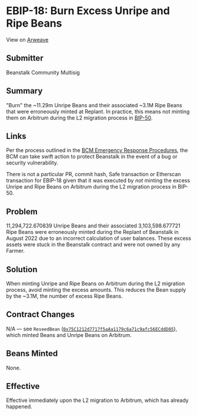 # EBIP-18: Burn Excess Unripe and Ripe Beans

View on [Arweave](https://arweave.net/q2W9NcKsljQglNsRnuS3jBJ-XqbVJ_Rbk4KwWCJzBn4)

## Submitter

Beanstalk Community Multisig

## Summary

"Burn" the ~11.29m Unripe Beans and their associated ~3.1M Ripe Beans that were erroneously minted at Replant. In practice, this means not minting them on Arbitrum during the L2 migration process in [BIP-50](https://github.com/BeanstalkFarms/Beanstalk/pull/909).

## Links

Per the process outlined in the [BCM Emergency Response Procedures](https://docs.bean.money/almanac/governance/beanstalk/bcm-process#emergency-response-procedures), the BCM can take swift action to protect Beanstalk in the event of a bug or security vulnerability.

There is not a particular PR, commit hash, Safe transaction or Etherscan transaction for EBIP-18 given that it was executed by *not* minting the excess Unripe and Ripe Beans on Arbitrum during the L2 migration process in BIP-50.

## Problem

11,294,722.670839 Unripe Beans and their associated 3,103,598.677721 Ripe Beans were erroneously minted during the Replant of Beanstalk in August 2022 due to an incorrect calculation of user balances. These excess assets were stuck in the Beanstalk contract and were not owned by any Farmer.

## Solution

When minting Unripe and Ripe Beans on Arbitrum during the L2 migration process, avoid minting the excess amounts. This reduces the Bean supply by the ~3.1M, the number of excess Ripe Beans.

## Contract Changes

N/A — see `ReseedBean` ([`0x75C1212d7717f5aAa1179c6a71c9afc56ECddD85`](https://arbiscan.io/address/0x75C1212d7717f5aAa1179c6a71c9afc56ECddD85)), which minted Beans and Unripe Beans on Arbitrum.

## Beans Minted

None.

## Effective

Effective immediately upon the L2 migration to Arbitrum, which has already happened.
